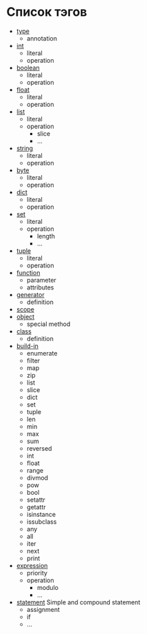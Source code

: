 # Список тэгов

- [type](type.md)
    - annotation
- [int](int.md)
    - literal
    - operation
- [boolean](boolean.md)
    - literal
    - operation
- [float](float.md)
    - literal
    - operation
- [list](list.md)
    - literal
    - operation
        - slice
        - ...
- [string](string.md)
    - literal
    - operation
- [byte](byte.md)
    - literal
    - operation
- [dict](dict.md)
    - literal
    - operation
- [set](set.md)
    - literal
    - operation
        - length
        - ...
- [tuple](tuple.md)
    - literal
    - operation
- [function](function.md)
    - parameter
    - attributes
- [generator](generator.md)
    - definition
- [scope](scope.md)
- [object](object.md)
    - special method
- [class](class.md)
    - definition
- [build-in](build-in.md)
    - enumerate
    - filter
    - map
    - zip
    - list
    - slice
    - dict
    - set
    - tuple
    - len
    - min
    - max
    - sum
    - reversed
    - int
    - float
    - range
    - divmod
    - pow
    - bool
    - setattr
    - getattr
    - isinstance
    - issubclass
    - any
    - all
    - iter
    - next
    - print
- [expression](expression.md)
    - priority
    - operation
        - modulo
        - ...
- [statement](statement.md) Simple and compound statement
    - assignment
    - if
    - ...
